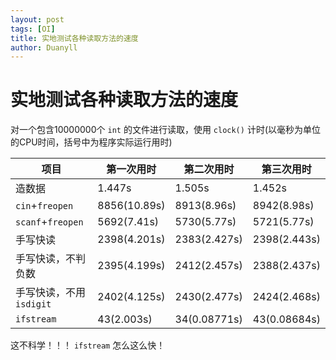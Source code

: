 ```yaml
---
layout: post
tags: [OI]
title: 实地测试各种读取方法的速度
author: Duanyll
---
```


# 实地测试各种读取方法的速度

对一个包含10000000个 `int` 的文件进行读取，使用 `clock()` 计时(以毫秒为单位的CPU时间，括号中为程序实际运行用时)

|项目|第一次用时|第二次用时|第三次用时|
|-|-|-|-|
|造数据|1.447s|1.505s|1.452s|
|`cin`+`freopen`|8856(10.89s)|8913(8.96s)|8942(8.98s)|
|`scanf`+`freopen`|5692(7.41s)|5730(5.77s)|5721(5.77s)|
|手写快读|2398(4.201s)|2383(2.427s)|2398(2.443s)|
|手写快读，不判负数|2395(4.199s)|2412(2.457s)|2388(2.437s)|
|手写快读，不用 `isdigit`|2402(4.125s)|2430(2.477s)|2424(2.468s)|
|`ifstream`|43(2.003s)|34(0.08771s)|43(0.08684s)|

这不科学！！！ `ifstream` 怎么这么快！